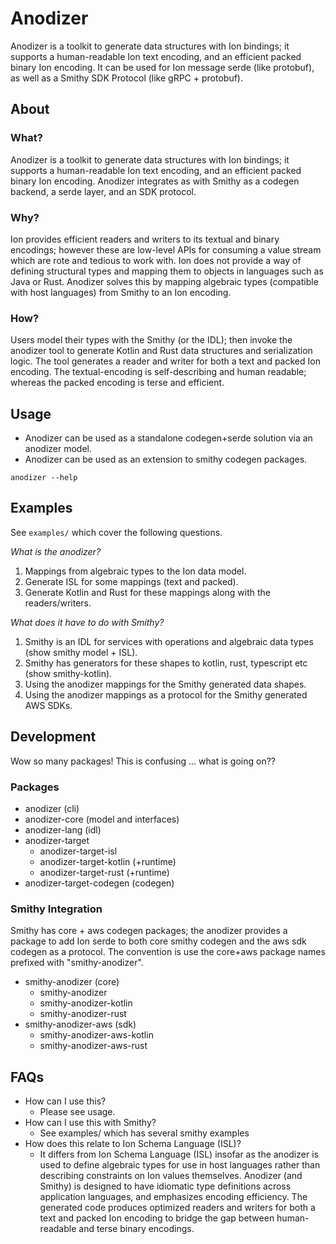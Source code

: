 # Anodizer

Anodizer is a toolkit to generate data structures with Ion bindings; it supports a human-readable Ion text encoding, and an efficient packed binary Ion encoding.
It can be used for Ion message serde (like protobuf), as well as a Smithy SDK Protocol (like gRPC + protobuf).

## About

### What?

Anodizer is a toolkit to generate data structures with Ion bindings; it supports a human-readable Ion text encoding, and an efficient packed binary Ion encoding.
Anodizer integrates as with Smithy as a codegen backend, a serde layer, and an SDK protocol.

### Why?

Ion provides efficient readers and writers to its textual and binary encodings; however these are low-level APIs for consuming a value stream which are rote and tedious to work with.
Ion does not provide a way of defining structural types and mapping them to objects in languages such as Java or Rust.
Anodizer solves this by mapping algebraic types (compatible with host languages) from Smithy to an Ion encoding.


### How?

Users model their types with the Smithy (or the IDL); then invoke the anodizer tool to generate Kotlin and Rust data structures and serialization logic.
The tool generates a reader and writer for both a text and packed Ion encoding. The textual-encoding is self-describing and human readable; whereas the packed encoding is terse and efficient.

## Usage

* Anodizer can be used as a standalone codegen+serde solution via an anodizer model.
* Anodizer can be used as an extension to smithy codegen packages.

```shell
anodizer --help
```

## Examples

See `examples/` which cover the following questions.

_What is the anodizer?_

1. Mappings from algebraic types to the Ion data model.
2. Generate ISL for some mappings (text and packed).
3. Generate Kotlin and Rust for these mappings along with the readers/writers.

_What does it have to do with Smithy?_

1. Smithy is an IDL for services with operations and algebraic data types (show smithy model + ISL).
2. Smithy has generators for these shapes to kotlin, rust, typescript etc (show smithy-kotlin).
3. Using the anodizer mappings for the Smithy generated data shapes.
4. Using the anodizer mappings as a protocol for the Smithy generated AWS SDKs.

## Development

Wow so many packages! This is confusing ... what is going on??

### Packages

* anodizer (cli)
* anodizer-core (model and interfaces)
* anodizer-lang (idl)
* anodizer-target
  * anodizer-target-isl
  * anodizer-target-kotlin (+runtime)
  * anodizer-target-rust (+runtime)
* anodizer-target-codegen (codegen)

### Smithy Integration

Smithy has core + aws codegen packages; the anodizer provides a package to add Ion serde to both core smithy codegen
and the aws sdk codegen as a protocol. The convention is use the core+aws package names prefixed with "smithy-anodizer".

* smithy-anodizer (core)
  * smithy-anodizer
  * smithy-anodizer-kotlin
  * smithy-anodizer-rust
* smithy-anodizer-aws (sdk)
  * smithy-anodizer-aws-kotlin
  * smithy-anodizer-aws-rust

## FAQs

* How can I use this?
  * Please see usage.
* How can I use this with Smithy?
  * See examples/ which has several smithy examples
* How does this relate to Ion Schema Language (ISL)?
  * It differs from Ion Schema Language (ISL) insofar as the anodizer is used to define algebraic types for use in host languages rather than describing constraints on Ion values themselves. Anodizer (and Smithy) is designed to have idiomatic type definitions across application languages, and emphasizes encoding efficiency. The generated code produces optimized readers and writers for both a text and packed Ion encoding to bridge the gap between human-readable and terse binary encodings.
